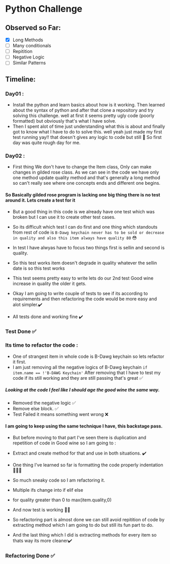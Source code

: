 # Python Challenge 

##  Observed so Far: 

- [x] Long Methods
- [ ] Many conditionals
- [ ] Repitition
- [ ] Negative Logic
- [ ] Similar Patterns

## Timeline:

### Day01 :

- Install the python and learn basics about how is it working. Then learned about the syntax of python and after that clone a repository and try solving this challenge. well at first it seems pretty ugly code (poorly formatted) but obviously that's what I have solve. 
- Then I spent alot of time just understanding what this is about and finally got to know what I have to do to solve this. well yeah just made my first test running yay!! that doesn't gives any logic to code but still 🎉 So first day was quite rough day for me. 

### Day02 :

- First thing We don't have to change the Item class, Only can make changes in gilded rose class. As we can see in the code we have only one method update quality method and that's generally a long method so can't really see where one concepts ends and different one begins.

#### So Basically gilded rose program is lacking one big thing there is no test around it. Lets create a test for it
- But a good thing in this code is we already have one test which was broken but I can use it to create other test cases.
- So its difficult which test I can do first and one thing which standouts from rest of code is ``` B-Dawg keychain never has to be sold or decrease in quality and also this item always have quality 80 ``` 😳 
- In test I have alwyas have to focus two things first is sellin and second is quality.
- So this test works item doesn't degrade in quality whatever the sellin date is so this test works 

- This test seems pretty easy to write lets do our 2nd test Good wine increase in quality the older it gets.

- Okay I am going to write couple of tests to see if its according to requirements and then refactoring the code would be more easy and alot simpler.✔️

- All tests done and working fine ✔️

### Test Done ✅

### Its time to refactor the code :

- One of strangest item in whole code is B-Dawg keychain so lets refactor it first.
- I am just removing all the negative logics of B-Dawg keychain
``` if item.name == !'B-DAWG Keychain' ```
After removing that I have to test my code if its still working and they are still passing that's great ✅


##### Looking at the code I feel like I should age the good wine the same way. 

- Removed the negative logic ✅
- Remove else block. ✅
- Test Failed it means something went wrong ❌

#### I am going to keep using the same technique I have, this backstage pass.

- But before moving to that part I've seen there is duplication and repetition of code in Good wine so I am going to :
- Extract and create method for that and use in both situations. ✔️

- One thing I've learned so far is formatting the code properly indentation 🙅🏻‍♀️

- So much sneaky code so I am refactoring it.
- Multiple ifs change into if elif else 
- for quality greater than 0 to max(item.quality,0)

- And now test is working 👏🏼

- So refactoring part is almost done we can still avoid repitition of code by extracting method which I am going to do but still its fun part to do.

- And the last thing which I did is extracting methods for every item so thats way its more cleaner✔️

### Refactoring Done ✅

